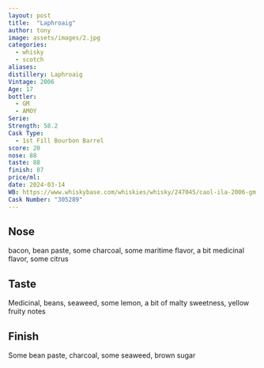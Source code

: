 ```yaml
---
layout: post
title:  "Laphroaig"
author: tony
image: assets/images/2.jpg
categories:
  - whisky
  - scotch
aliases: 
distillery: Laphroaig
Vintage: 2006
Age: 17
bottler:
  - GM
  - AMOY
Serie: 
Strength: 58.2
Cask Type:
  - 1st Fill Bourbon Barrel
score: 20
nose: 88
taste: 88
finish: 87
price/ml: 
date: 2024-03-14
WB: https://www.whiskybase.com/whiskies/whisky/247045/caol-ila-2006-gm
Cask Number: "305289"
---
```

## Nose
bacon, bean paste, some charcoal, some maritime flavor, a bit medicinal flavor, some citrus

## Taste
Medicinal, beans, seaweed, some lemon, a bit of malty sweetness, yellow fruity notes

## Finish
Some bean paste, charcoal, some seaweed, brown sugar
